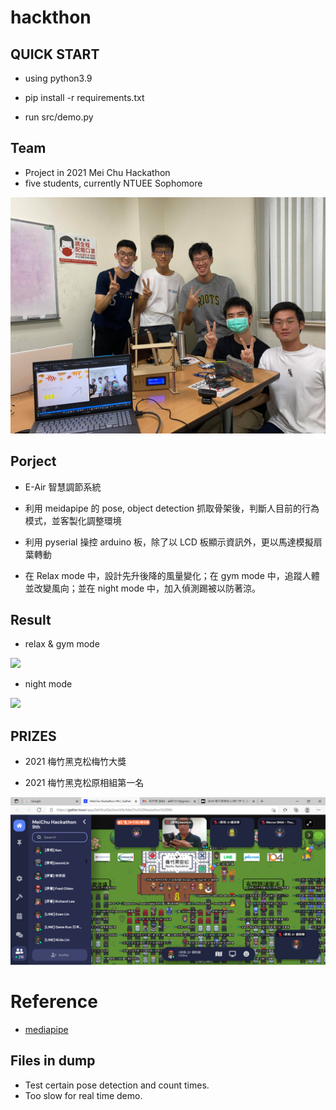# hackthon

## QUICK START

- using python3.9

- pip install -r requirements.txt

- run src/demo.py

## Team

- Project in 2021 Mei Chu Hackathon
- five students, currently NTUEE Sophomore

<img src="./img/team.jpg" width=600px>

## Porject

- E-Air 智慧調節系統

- 利用 meidapipe 的 pose, object detection 抓取骨架後，判斷人目前的行為模式，並客製化調整環境

- 利用 pyserial 操控 arduino 板，除了以 LCD 板顯示資訊外，更以馬達模擬扇葉轉動

- 在 Relax mode 中，設計先升後降的風量變化；在 gym mode 中，追蹤人體並改變風向；並在 night mode 中，加入偵測踢被以防著涼。

## Result

- relax & gym mode

<img src = ./img/relax&gym.gif>

- night mode

<img src="./img/result.gif">

## PRIZES

- 2021 梅竹黑克松梅竹大獎

- 2021 梅竹黑克松原相組第一名

<img src="./img/prize.png" width=600px>

# Reference

- [mediapipe](https://mediapipe.dev/)

## Files in dump

- Test certain pose detection and count times.
- Too slow for real time demo.
